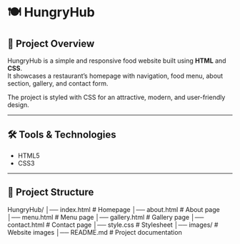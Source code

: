  # 🍽️ HungryHub

## 📌 Project Overview 
HungryHub is a simple and responsive food website built using **HTML** and **CSS**.  
It showcases a restaurant’s homepage with navigation, food menu, about section, gallery, and contact form.  

The project is styled with CSS for an attractive, modern, and user-friendly design.

--- 

## 🛠️ Tools & Technologies
- HTML5  
- CSS3   
---

## 📂 Project Structure
HungryHub/
│── index.html # Homepage
│── about.html # About page
│── menu.html # Menu page
│── gallery.html # Gallery page
│── contact.html # Contact page
│── style.css # Stylesheet
│── images/ # Website images
│── README.md # Project documentation 
